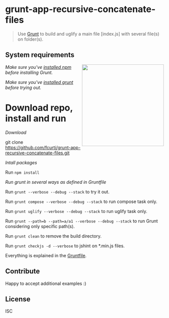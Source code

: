 # grunt-app-recursive-concatenate-files

> Use [Grunt](http://gruntjs.com) to build and uglify a main file [index.js] with several file(s) on folder(s).

## System requirements

<img align="right" height="260" src="http://gruntjs.com/img/grunt-logo-no-wordmark.svg">

*Make sure you've [installed npm](https://docs.npmjs.com/cli/v8/commands/npm-install) before installing Grunt.*

*Make sure you've [installed grunt](http://gruntjs.com/getting-started) before trying out.*

# Download repo, install and run

*Download*

git clone https://github.com/fcurti/grunt-app-recursive-concatenate-files.git

*Intall packages*

Run `npm install`

*Run grunt in several ways as defined in Gruntfile*

Run `grunt --verbose --debug --stack` to try it out.

Run `grunt compose --verbose --debug --stack` to run compose task only.

Run `grunt uglify --verbose --debug --stack` to run uglify task only.

Run `grunt --path=b --path=a/a1 --verbose --debug --stack` to run Grunt considering only specific path(s).

Run `grunt clean` to remove the build directory.

Run `grunt checkjs -d --verbose` to jshint on *.min.js files.


Everything is explained in the [Gruntfile](Gruntfile.js).

## Contribute

Happy to accept additional examples :)

## License

ISC

